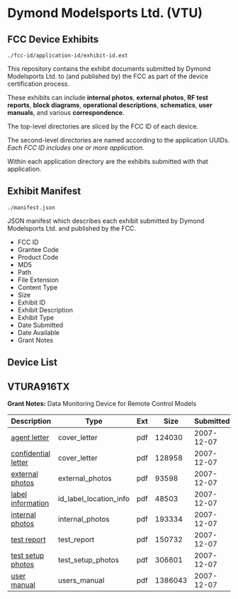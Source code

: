 # Dymond Modelsports Ltd. (VTU)
## FCC Device Exhibits

```
./fcc-id/application-id/exhibit-id.ext
```

This repository contains the exhibit documents submitted by Dymond Modelsports Ltd. to (and published by) the FCC as part of the device certification process.

These exhibits can include **internal photos**, **external photos**, **RF test reports**, **block diagrams**, **operational descriptions**, **schematics**, **user manuals**, and various **correspondence**.

The top-level directories are sliced by the FCC ID of each device.

The second-level directories are named according to the application UUIDs. *Each FCC ID includes one or more application.*

Within each application directory are the exhibits submitted with that application. 

## Exhibit Manifest

```
./manifest.json
```

JSON manifest which describes each exhibit submitted by Dymond Modelsports Ltd. and published by the FCC.

- FCC ID
- Grantee Code
- Product Code
- MD5
- Path
- File Extension
- Content Type
- Size
- Exhibit ID
- Exhibit Description
- Exhibit Type
- Date Submitted
- Date Available
- Grant Notes

## Device List
## VTURA916TX
**Grant Notes:** Data Monitoring Device for Remote Control Models

| Description | Type | Ext | Size | Submitted | Available |
| ----------- | ---- | --- | ---- | --------- | --------- |
| [agent letter](VTURA916TX/09709c296d294a5e335bdcdf567a63c4/877005.pdf) | cover_letter | pdf | 124030 | 2007-12-07 | 2007-12-07 |
| [confidential letter](VTURA916TX/09709c296d294a5e335bdcdf567a63c4/877006.pdf) | cover_letter | pdf | 128958 | 2007-12-07 | 2007-12-07 |
| [external photos](VTURA916TX/09709c296d294a5e335bdcdf567a63c4/876933.pdf) | external_photos | pdf | 93598 | 2007-12-07 | 2007-12-07 |
| [label information](VTURA916TX/09709c296d294a5e335bdcdf567a63c4/876934.pdf) | id_label_location_info | pdf | 48503 | 2007-12-07 | 2007-12-07 |
| [internal photos](VTURA916TX/09709c296d294a5e335bdcdf567a63c4/876935.pdf) | internal_photos | pdf | 193334 | 2007-12-07 | 2007-12-07 |
| [test report](VTURA916TX/09709c296d294a5e335bdcdf567a63c4/876939.pdf) | test_report | pdf | 150732 | 2007-12-07 | 2007-12-07 |
| [test setup photos](VTURA916TX/09709c296d294a5e335bdcdf567a63c4/876940.pdf) | test_setup_photos | pdf | 306601 | 2007-12-07 | 2007-12-07 |
| [user manual](VTURA916TX/09709c296d294a5e335bdcdf567a63c4/876941.pdf) | users_manual | pdf | 1386043 | 2007-12-07 | 2007-12-07 |
